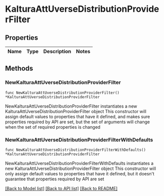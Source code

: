 # KalturaAttUverseDistributionProviderFilter

## Properties

Name | Type | Description | Notes
------------ | ------------- | ------------- | -------------

## Methods

### NewKalturaAttUverseDistributionProviderFilter

`func NewKalturaAttUverseDistributionProviderFilter() *KalturaAttUverseDistributionProviderFilter`

NewKalturaAttUverseDistributionProviderFilter instantiates a new KalturaAttUverseDistributionProviderFilter object
This constructor will assign default values to properties that have it defined,
and makes sure properties required by API are set, but the set of arguments
will change when the set of required properties is changed

### NewKalturaAttUverseDistributionProviderFilterWithDefaults

`func NewKalturaAttUverseDistributionProviderFilterWithDefaults() *KalturaAttUverseDistributionProviderFilter`

NewKalturaAttUverseDistributionProviderFilterWithDefaults instantiates a new KalturaAttUverseDistributionProviderFilter object
This constructor will only assign default values to properties that have it defined,
but it doesn't guarantee that properties required by API are set


[[Back to Model list]](../README.md#documentation-for-models) [[Back to API list]](../README.md#documentation-for-api-endpoints) [[Back to README]](../README.md)


